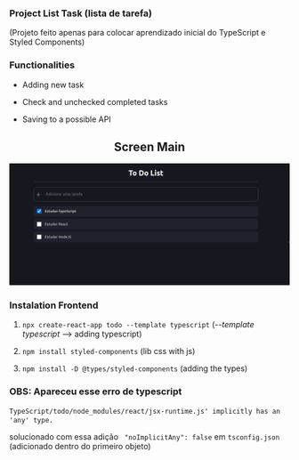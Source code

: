 ### Project List Task (lista de tarefa)
(Projeto feito apenas para colocar aprendizado inicial do TypeScript e Styled Components)

### Functionalities

+ Adding new task

+ Check and unchecked completed tasks

+ Saving to a possible API

<h2 align="center">Screen Main</h2>

<p align="center"><img src="todo/src/assests/to_do_list_screen.png" /></p>

### Instalation Frontend

1. `npx create-react-app todo --template typescript` (_--template typescript_ --> adding typescript)

2. `npm install styled-components` (lib css with js)

3. `npm install -D @types/styled-components` (adding the types)


<h3>OBS: Apareceu esse erro de typescript</h3>

```
TypeScript/todo/node_modules/react/jsx-runtime.js' implicitly has an 'any' type.
```
solucionado com essa adição ` "noImplicitAny": false` em `tsconfig.json` (adicionado dentro do primeiro objeto) 
